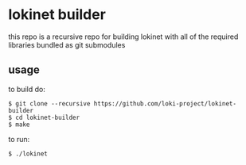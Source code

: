 # lokinet builder

this repo is a recursive repo for building lokinet with all of the required libraries bundled as git submodules

## usage

to build do:

    $ git clone --recursive https://github.com/loki-project/lokinet-builder
    $ cd lokinet-builder
    $ make

to run:

    $ ./lokinet
